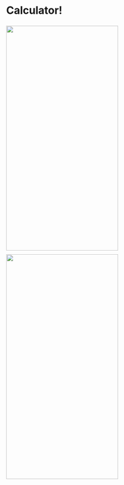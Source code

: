 # Calculator!

<img src="https://user-images.githubusercontent.com/84254470/224489197-cadd7e08-bd2f-49a1-bbab-38c4ebe3efe9.png" vspace="5" align= "left" height="600" width="300">
<img src="https://user-images.githubusercontent.com/84254470/224489199-d59203b3-067c-47d9-901e-5adb5c1d4530.png" vspace="5" align= "left" height="600" width="300">
